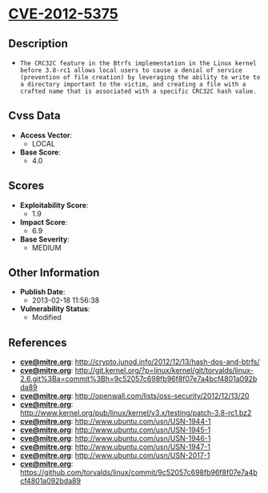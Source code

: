 
# [CVE-2012-5375](https://cve.mitre.org/cgi-bin/cvename.cgi?name=CVE-2012-5375)

## Description

- `The CRC32C feature in the Btrfs implementation in the Linux kernel before 3.8-rc1 allows local users to cause a denial of service (prevention of file creation) by leveraging the ability to write to a directory important to the victim, and creating a file with a crafted name that is associated with a specific CRC32C hash value.`

## Cvss Data

- **Access Vector**:
  - LOCAL
- **Base Score**:
  - 4.0

## Scores

- **Exploitability Score**:
  - 1.9
- **Impact Score**:
  - 6.9
- **Base Severity**:
  - MEDIUM

## Other Information

- **Publish Date**:
  - 2013-02-18 11:56:38
- **Vulnerability Status**:
  - Modified

## References

- **cve@mitre.org**: http://crypto.junod.info/2012/12/13/hash-dos-and-btrfs/
- **cve@mitre.org**: http://git.kernel.org/?p=linux/kernel/git/torvalds/linux-2.6.git%3Ba=commit%3Bh=9c52057c698fb96f8f07e7a4bcf4801a092bda89
- **cve@mitre.org**: http://openwall.com/lists/oss-security/2012/12/13/20
- **cve@mitre.org**: http://www.kernel.org/pub/linux/kernel/v3.x/testing/patch-3.8-rc1.bz2
- **cve@mitre.org**: http://www.ubuntu.com/usn/USN-1944-1
- **cve@mitre.org**: http://www.ubuntu.com/usn/USN-1945-1
- **cve@mitre.org**: http://www.ubuntu.com/usn/USN-1946-1
- **cve@mitre.org**: http://www.ubuntu.com/usn/USN-1947-1
- **cve@mitre.org**: http://www.ubuntu.com/usn/USN-2017-1
- **cve@mitre.org**: https://github.com/torvalds/linux/commit/9c52057c698fb96f8f07e7a4bcf4801a092bda89
